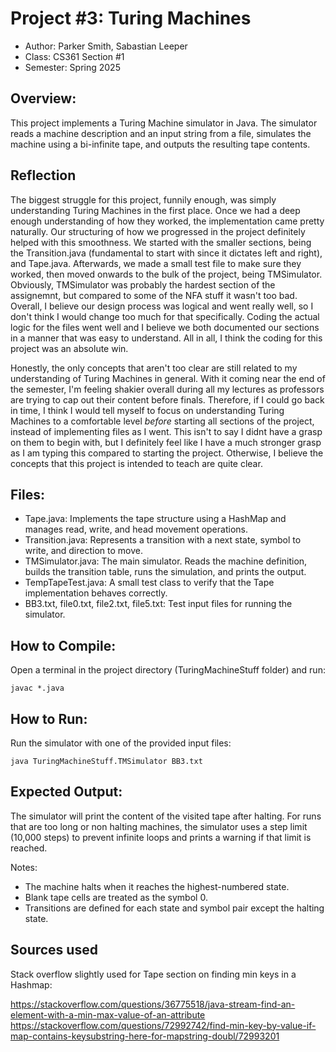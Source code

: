 # Project #3: Turing Machines

* Author: Parker Smith, Sabastian Leeper
* Class: CS361 Section #1
* Semester: Spring 2025

## Overview:
This project implements a Turing Machine simulator in Java. The simulator reads a machine description and an input string from a file, simulates the machine using a bi-infinite tape, and outputs the resulting tape contents.

## Reflection
 
The biggest struggle for this project, funnily enough, was simply understanding Turing Machines in the first place. Once we had a deep enough understanding of how they worked, the implementation came pretty naturally. Our structuring of how we progressed in the project definitely helped with this smoothness. We started with the smaller sections, being the Transition.java (fundamental to start with since it dictates left and right), and Tape.java. Afterwards, we made a small test file to make sure they worked, then moved onwards to the bulk of the project, being TMSimulator. Obviously, TMSimulator was probably the hardest section of the assignemnt, but compared to some of the NFA stuff it wasn't too bad. Overall, I believe our design process was logical and went really well, so I don't think I would change too much for that specifically. Coding the actual logic for the files went well and I believe we both documented our sections in a manner that was easy to understand. All in all, I think the coding for this project was an absolute win.

Honestly, the only concepts that aren't too clear are still related to my understanding of Turing Machines in general. With it coming near the end of the semester, I'm feeling shakier overall during all my lectures as professors are trying to cap out their content before finals. Therefore, if I could go back in time, I think I would tell myself to focus on understanding Turing Machines to a comfortable level *before* starting all sections of the project, instead of implementing files as I went. This isn't to say I didnt have a grasp on them to begin with, but I definitely feel like I have a much stronger grasp as I am typing this compared to starting the project. Otherwise, I believe the concepts that this project is intended to teach are quite clear. 


## Files:
- Tape.java: Implements the tape structure using a HashMap and manages read, write, and head movement operations.
- Transition.java: Represents a transition with a next state, symbol to write, and direction to move.
- TMSimulator.java: The main simulator. Reads the machine definition, builds the transition table, runs the simulation, and prints the output.
- TempTapeTest.java: A small test class to verify that the Tape implementation behaves correctly.
- BB3.txt, file0.txt, file2.txt, file5.txt: Test input files for running the simulator.


## How to Compile:
Open a terminal in the project directory  (TuringMachineStuff folder) and run:

    javac *.java

## How to Run:
Run the simulator with one of the provided input files:

    java TuringMachineStuff.TMSimulator BB3.txt

## Expected Output:
The simulator will print the content of the visited tape after halting. For runs that are too long or non halting machines, the simulator uses a step limit (10,000 steps) to prevent infinite loops and prints a warning if that limit is reached.

Notes:
- The machine halts when it reaches the highest-numbered state.
- Blank tape cells are treated as the symbol 0.
- Transitions are defined for each state and symbol pair except the halting state.

## Sources used
Stack overflow slightly used for Tape section on finding min keys in a Hashmap:

https://stackoverflow.com/questions/36775518/java-stream-find-an-element-with-a-min-max-value-of-an-attribute
https://stackoverflow.com/questions/72992742/find-min-key-by-value-if-map-contains-keysubstring-here-for-mapstring-doubl/72993201
